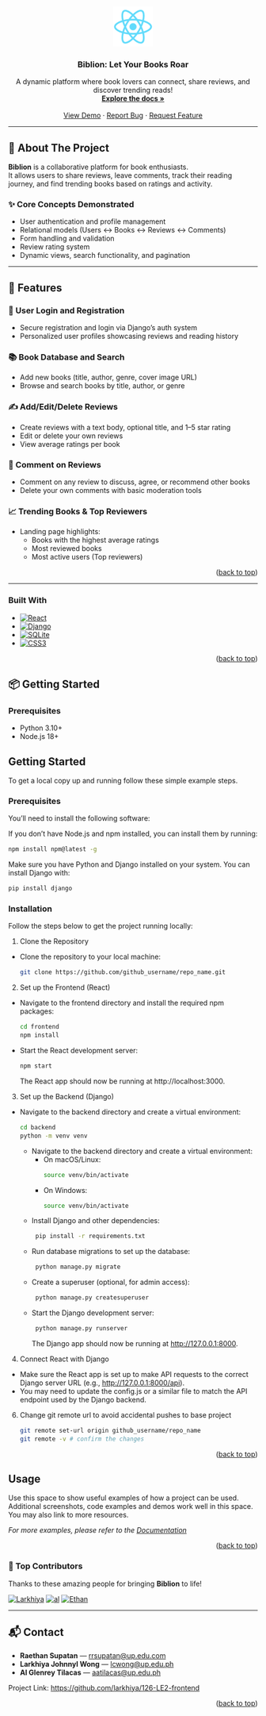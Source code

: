 

<a name="readme-top"></a>

<br />
<div align="center">
  <a href="https://github.com/larkhiya/126-LE2-frontend">
    <img src="myapp/public/logo192.png" alt="Logo" width="80" height="80">
  </a>

  <h3 align="center">Biblion: Let Your Books Roar </h3>

  <p align="center">
    A dynamic platform where book lovers can connect, share reviews, and discover trending reads!
    <br />
    <a href="https://github.com/your_username/Biblion"><strong>Explore the docs »</strong></a>
    <br />
    <br />
    <a href="https://github.com/your_username/Biblion">View Demo</a>
    ·
    <a href="https://github.com/your_username/Biblion/issues">Report Bug</a>
    ·
    <a href="https://github.com/your_username/Biblion/issues">Request Feature</a>
  </p>
</div>

---


## 📖 About The Project

**Biblion** is a collaborative platform for book enthusiasts.  
It allows users to share reviews, leave comments, track their reading journey, and find trending books based on ratings and activity.

### ✨ Core Concepts Demonstrated

- User authentication and profile management
- Relational models (Users ↔ Books ↔ Reviews ↔ Comments)
- Form handling and validation
- Review rating system
- Dynamic views, search functionality, and pagination

---

## 🚀 Features

### 🔐 User Login and Registration
- Secure registration and login via Django’s auth system
- Personalized user profiles showcasing reviews and reading history

### 📚 Book Database and Search
- Add new books (title, author, genre, cover image URL)
- Browse and search books by title, author, or genre

### ✍️ Add/Edit/Delete Reviews
- Create reviews with a text body, optional title, and 1–5 star rating
- Edit or delete your own reviews
- View average ratings per book

### 💬 Comment on Reviews
- Comment on any review to discuss, agree, or recommend other books
- Delete your own comments with basic moderation tools

### 📈 Trending Books & Top Reviewers
- Landing page highlights:
  - Books with the highest average ratings
  - Most reviewed books
  - Most active users (Top reviewers)

<p align="right">(<a href="#readme-top">back to top</a>)</p>

---

### Built With

* [![React][React.js]][React-url]
* [![Django][Django]][Django-url]
* [![SQLite][SQLite]][SQLite-url]
* [![CSS3][CSS3]][CSS3-url]

<p align="right">(<a href="#readme-top">back to top</a>)</p>


## 📦 Getting Started

### Prerequisites

- Python 3.10+
- Node.js 18+


<!-- GETTING STARTED -->
## Getting Started

To get a local copy up and running follow these simple example steps.

### Prerequisites
You’ll need to install the following software:

If you don’t have Node.js and npm installed, you can install them by running:
  ```sh
  npm install npm@latest -g
  ```
Make sure you have Python and Django installed on your system. You can install Django with:
  ```sh
  pip install django
  ```

### Installation

Follow the steps below to get the project running locally:

1. Clone the Repository
* Clone the repository to your local machine:
   ```sh
   git clone https://github.com/github_username/repo_name.git
   ```
2. Set up the Frontend (React)

* Navigate to the frontend directory and install the required npm packages:
   ```sh
   cd frontend
   npm install
   ```
* Start the React development server:
   ```sh
   npm start
   ```
   The React app should now be running at http://localhost:3000.
  
3. Set up the Backend (Django)
* Navigate to the backend directory and create a virtual environment:
   ```sh
   cd backend
   python -m venv venv
   ```
  * Navigate to the backend directory and create a virtual environment:
    * On macOS/Linux:
      ```sh
      source venv/bin/activate
       ```
    * On Windows:
      ```sh
      source venv/bin/activate
       ```
  * Install Django and other dependencies:
    ```sh
     pip install -r requirements.txt
     ```
  * Run database migrations to set up the database:
    ```sh
     python manage.py migrate
     ```
  * Create a superuser (optional, for admin access):
    ```sh
     python manage.py createsuperuser
     ```
  * Start the Django development server:
    ```sh
     python manage.py runserver
     ```
    The Django app should now be running at http://127.0.0.1:8000.

4. Connect React with Django
* Make sure the React app is set up to make API requests to the correct Django server URL (e.g., http://127.0.0.1:8000/api).
* You may need to update the config.js or a similar file to match the API endpoint used by the Django backend.
      
6. Change git remote url to avoid accidental pushes to base project
   ```sh
   git remote set-url origin github_username/repo_name
   git remote -v # confirm the changes
   ```

<p align="right">(<a href="#readme-top">back to top</a>)</p>



<!-- USAGE EXAMPLES -->
## Usage

Use this space to show useful examples of how a project can be used. Additional screenshots, code examples and demos work well in this space. You may also link to more resources.

_For more examples, please refer to the [Documentation](https://example.com)_

<p align="right">(<a href="#readme-top">back to top</a>)</p>






### 👑 Top Contributors

Thanks to these amazing people for bringing **Biblion** to life!

<a href="https://github.com/larkhiya"><img src="https://avatars.githubusercontent.com/u/137350308?v=4" width="50px;" alt="Larkhiya" /></a>
<a href="https://github.com/alglenrey"><img src="https://avatars.githubusercontent.com/u/197783173?v=4&size=64" width="50px;" alt="al" /></a>
<a href="https://github.com/ethanny"><img src="https://avatars.githubusercontent.com/u/145535621?v=4" width="50px;" alt="Ethan" /></a>

---

<!-- CONTACT -->
## 📬 Contact

- **Raethan Supatan** — [rrsupatan@up.edu.com](mailto:rrsupatan@up.edu.com)
- **Larkhiya Johnnyl Wong** — [lcwong@up.edu.ph](mailto:lcwong@up.edu.ph)
- **Al Glenrey Tilacas** — [aatilacas@up.edu.ph](mailto:aatilacas@up.edu.ph)

Project Link: https://github.com/larkhiya/126-LE2-frontend

<p align="right">(<a href="#readme-top">back to top</a>)</p>





<!-- MARKDOWN LINKS & IMAGES -->
<!-- https://www.markdownguide.org/basic-syntax/#reference-style-links -->

[Django]: https://img.shields.io/badge/Django-092E20?style=for-the-badge&logo=django&logoColor=white
[Django-url]: https://www.djangoproject.com/
[CSS3]: https://img.shields.io/badge/CSS3-1572B6?style=for-the-badge&logo=css3&logoColor=white
[CSS3-url]: https://developer.mozilla.org/en-US/docs/Web/CSS
[SQLite]: https://img.shields.io/badge/SQLite-003B57?style=for-the-badge&logo=sqlite&logoColor=white
[SQLite-url]: https://www.sqlite.org/


[React.js]: https://img.shields.io/badge/React-20232A?style=for-the-badge&logo=react&logoColor=61DAFB
[React-url]: https://reactjs.org/



